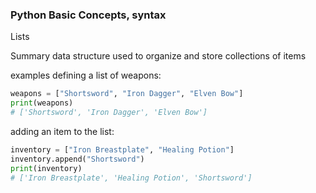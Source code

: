 ### Python Basic Concepts, syntax


Lists

Summary
data structure used to organize and store collections of items

examples
defining a list of weapons:
```python
weapons = ["Shortsword", "Iron Dagger", "Elven Bow"]
print(weapons)
# ['Shortsword', 'Iron Dagger', 'Elven Bow']
```

adding an item to the list:
```python
inventory = ["Iron Breastplate", "Healing Potion"]
inventory.append("Shortsword")
print(inventory)
# ['Iron Breastplate', 'Healing Potion', 'Shortsword']
```